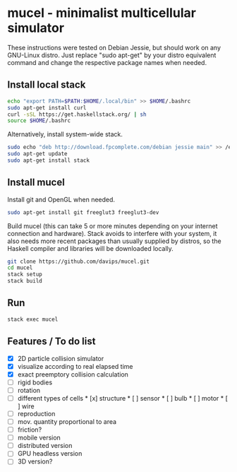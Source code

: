 mucel - minimalist multicellular simulator
==================================
These instructions were tested on Debian Jessie, but should work on any GNU-Linux distro.
Just replace "sudo apt-get" by your distro equivalent command and change the respective package names when needed.

Install local stack
--------------------------------
```bash
echo "export PATH=$PATH:$HOME/.local/bin" >> $HOME/.bashrc
sudo apt-get install curl
curl -sSL https://get.haskellstack.org/ | sh
source $HOME/.bashrc
```

Alternatively, install system-wide stack.
```bash
sudo echo "deb http://download.fpcomplete.com/debian jessie main" >> /etc/apt/sources.list
sudo apt-get update
sudo apt-get install stack
```

Install mucel
--------------------------
Install git and OpenGL when needed.
```bash
sudo apt-get install git freeglut3 freeglut3-dev
```

Build mucel (this can take 5 or more minutes depending on your internet connection and hardware).
Stack avoids to interfere with your system, it also needs more recent packages than usually supplied by distros,
so the Haskell compiler and libraries will be downloaded locally.
```bash
git clone https://github.com/davips/mucel.git
cd mucel
stack setup
stack build
```

Run
---
```bash
stack exec mucel
```

Features / To do list
-----
* [x] 2D particle collision simulator
* [x] visualize according to real elapsed time
* [x] exact preemptory collision calculation
* [ ] rigid bodies
* [ ] rotation
* [ ] different types of cells
       * [x] structure
       * [ ] sensor
       * [ ] bulb
       * [ ] motor
       * [ ] wire
* [ ] reproduction
* [ ] mov. quantity proportional to area
* [ ] friction?
* [ ] mobile version
* [ ] distributed version
* [ ] GPU headless version
* [ ] 3D version?
